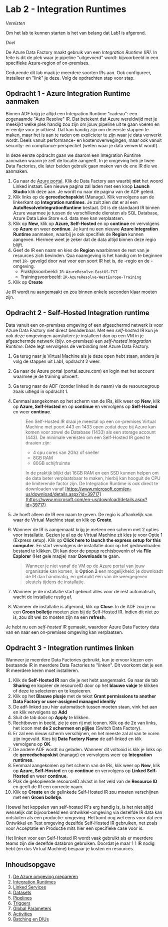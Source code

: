 # Lab 2 - Integration Runtimes

*Vereisten*

Om het lab te kunnen starten is het van belang dat Lab1 is afgerond.

*Doel*

De Azure Data Factory maakt gebruik van een *Integration Runtime (IR)*. In feite is dit de plek waar je pipeline "uitgevoerd" wordt: bijvoorbeeld in een specifieke Azure-region of on-premises.

Gedurende dit lab maak je meerdere soorten IRs aan. Ook configureer, installeer en "link" je deze. Volg de opdrachten stap voor stap.

## Opdracht 1 - Azure Integration Runtime aanmaken

Binnen ADF krijg je altijd een Integration Runtime "cadeau": een zogenaamde "Auto Resolve" IR. Dat betekent dat Azure wereldwijd met je meekijkt welke plek handig zou zijn om jouw pipeline uit te gaan voeren en er eentje voor je uitkiest. Dat kan handig zijn om de eerste stappen te maken, maar het is aan te raden om explicieter te zijn waar je data verwerkt wordt. Deels vanuit performance- en kostenoverwegingen, maar ook vanuit security- en compliance-perspectief (weten waar je data verwerkt wordt).

In deze eerste opdracht gaan we daarom een Integration Runtime aanmaken waarin je zelf de locatie aangeeft. In je omgeving heb je twee Data Factories, die later beiden gebruik gaan maken van de ene IR die we aanmaken.

1. Ga naar de [Azure portal](portal.azure.com). Klik de Data Factory aan waarbij **niet** het woord Linked instaat. Een nieuwe pagina zal laden met een knop **Launch Studio** klik deze aan. Je wordt nu naar de pagina van de ADF geleid.
2. Klik links op de **gereedschapskist** (Manage). Klik vervolgens aan de linkerkant op **Integration runtimes**. Je zult zien dat er al een **AutoResolveIntegrationRuntime** bestaat. Dit is de standaard IR binnen Azure waarmee je tussen de verschillende diensten als SQL Database, Azure Data Lake Store e.d. data mee kan verplaatsen.
3. Klik op **New**, klik op **Azure, Self-Hosted** en op **continue** en vervolgens op **Azure** en weer **continue**. Je kunt nu een nieuwe **Azure Integration Runtime** aanmaken, waarbij je ook specifiek de **Region** kunnen aangeven. Hiermee weet je zeker dat de data altijd binnen deze regio blijft.
4. Geef de IR een naam en kies de **Region** waarbinnen de rest van je resources zich bevinden. Qua naamgeving is het handig om te beginnen met `IR-` gevolgd door wat voor een soort IR het is, de -regio en de -omgeving.
   * Praktijkvoorbeeld: `IR-AzureResolve-EastUS-TST`
   * Trainingsvoorbeeld: `IR-AzureResolve-WestEurope-Training`
5. Klik op **Create**

Je IR wordt nu aangemaakt en zou binnen enkele seconden klaar moeten zijn.

## Opdracht 2 - Self-Hosted Integration runtime

Data vanuit een on-premises omgeving of een afgeschermd netwerk is voor Azure Data Factory niet direct benaderbaar. Met een *self-hosted* IR kun je ook deze omgevingen aansluiten: je installeert dan op een VM in je afgeschermde netwerk (bijv. on-premises) een *self-hosted Integration Runtime*. Deze legt vervolgens de verbinding met Azure Data Factory.

1. Ga terug naar je Virtual Machine als je deze open hebt staan, anders je volg de stappen uit Lab1, opdracht 2 weer.
2. Ga naar de Azure portal (portal.azure.com) en login met het account waarmee je de training uitvoert.
3. Ga terug naar de ADF (zonder linked in de naam) via de resourcegroup zoals uitlegd in opdracht 1.
4. Eenmaal aangekomen op het scherm van de IRs, klik weer op **New**, klik op **Azure, Self-Hosted** en op **continue** en vervolgens op **Self-Hosted** en weer **continue**.
   > Een Self-Hosted IR draai je meestal op een on-premises Virtual Machine met poort 443 en 1433 open zodat deze bij Azure kan komen voor zowel de Database (1433) als een storage account (443). De minimale vereisten om een Self-Hosted IR goed te draaien zijn:
   >
   > * 4 cpu cores van 2Ghz of sneller
   > * 8GB RAM
   > * 80GB schijfruimte
   >
   > In de praktijk blijkt dat 16GB RAM en een SSD kunnen helpen om de data beter verplaatsbaar te maken, hierbij kan hooguit de CPU de limiterende factor zijn.
   > De Integration Runtime is ook direct te downloaden vanaf [https://www.microsoft.com/en-us/download/details.aspx?id=39717](https://www.microsoft.com/en-us/download/details.aspx?id=39717)
5. Je hoeft alleen de IR een naam te geven. De regio is afhankelijk van waar de Virtual Machine staat en klik op **Create**.
6. Wanneer de IR is aangemaakt krijg je meteen een scherm met 2 opties voor installatie. Gezien je al op de Virtual Machine zit kies je voor Optie 1 (Express setup). Klik op **Click here to launch the express setup for this computer**. En start vervolgens de installatie door op het gedownloaden bestand te klikken. Dit kan door de popup rechtsbovenin of via **File Explorer** (Het gele mapje) naar **Downloads** te gaan.
   > Wanneer je niet vanaf de VM op de Azure portal van jouw organisatie kan komen, is **Option 2** een mogelijkheid: je downloadt de IR dan handmatig, en gebruikt één van de weergegeven sleutels tijdens de installatie.
7. Wanneer je de installatie start gebeurt alles voor de rest automatisch, wacht de installatie rustig af.

8. Wanneer de installatie is afgerond, klik op **Close**. In de ADF zou je nu een **Groen bolletje** moeten zien bij de Self-Hosted IR. Indien dit niet zo is, zou dit wel zo moeten zijn na een **refresh**.

Je hebt nu een *self-hosted* IR gemaakt, waardoor Azure Data Factory data van en naar een on-premises omgeving kan verplaatsen.

## Opdracht 3 - Integration runtimes linken

Wanneer je meerdere Data Factories gebruikt, kun je ervoor kiezen een bestaande IR in meerdere Data Factories te "linken". Dit voorkomt dat je een IR meerdere keren moet installeren.

1. Klik de **Self-Hosted IR** aan die je net hebt aangemaakt. Ga naar de tab **Sharing** en kopieer de resourceID door op het **blauwe vakje** te klikken of deze te selecteren en te kopieeren.
2. Klik op het **Blauwe plusje** met de tekst **Grant permissions to another Data Factory or user-assigned managed idenitiy**
3. De adf-linked zou hier automatisch tussen moeten staan, vink het aan en klik vervolgens op **Add**
4. Sluit de tab door op **Apply** te klikken.
5. Rechtboven in beeld, zie je een rij met iconen. Klik op de 2e van links, het icoon met **de 2 schermen en pijljes** (Switch Data Factory).
6. Er zal een nieuw scherm verschijnen, en het meeste zal al van te voren zijn ingevuld. Kies bij **Data Factory Name** de adf-linked en klik vervolgens op **OK**.
7. De andere ADF wordt nu geladen. Wanneer dit voltooid is klik je links op de **gereedschapskist** (manage) en vervolgens weer op **Integration runtimes**.
8. Eenmaal aangekomen op het scherm van de IRs, klik weer op **New**, klik op **Azure, Self-Hosted** en op **continue** en vervolgens op **Linked Self-Hosted** en weer **continue**.
9. Plak de gekopieerde resourceID alvast in het veld van de **Resource ID** en geeft de IR een correcte naam.
10. Klik op **Create** en de gelinkede Self-Hosted IR zou moeten verschijnen met een **Groen bolletje**.

Hoewel het koppelen van self-hosted IR's erg handig is, is het niet altijd wenselijk dat bijvoorbeeld een ontwikkel-omgeving via dezelfde IR data kan ontsluiten als een productie-omgeving. Het komt nog wel eens voor dat een Ontwikkel en Test omgeving dezelfde Self-Hosted IR gebruiken, net zoals voor Acceptatie en Productie mits hier een specifieke case voor is.

Het linken voor een Self-Hosted IR wordt vaak gebruikt als er meerdere teams zijn die dezelfde databron gebruiken. Doordat je maar 1 1 IR nodig hebt (en dus Virtual Machine) bespaar je kosten en resources.

## Inhoudsopgave

1. [De Azure omgeving prepareren](../Lab1/LabInstructions1.md)
2. [Integration Runtimes](../Lab2/LabInstructions2.md)
3. [Linked Services](../Lab3/LabInstructions3.md)
4. [Datasets](../Lab4/LabInstructions4.md)
5. [Pipelines](../Lab5/LabInstructions5.md)
6. [Triggers](../Lab6/LabInstructions6.md)
7. [Global Parameters](../Lab7/LabInstructions7.md)
8. [Activities](../Lab8/LabInstructions8.md)
9. [Batching en DIUs](../Lab9/LabInstructions9.md)